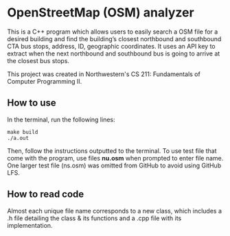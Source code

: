 # OpenStreetMap (OSM) analyzer
This is a C++ program which allows users to easily search a OSM file for a desired building and find the building’s closest northbound and southbound CTA bus stops, address, ID, geographic coordinates. It uses an API key to extract when the next northbound and southbound bus is going to arrive at the closest bus stops.

This project was created in Northwestern's CS 211: Fundamentals of Computer Programming II.

## How to use
In the terminal, run the following lines: 
```
make build
./a.out
```
Then, follow the instructions outputted to the terminal. To use test file that come with the program, use files <b>nu.osm</b> when prompted to enter file name. One larger test file (ns.osm) was omitted from GitHub to avoid using GitHub LFS.

## How to read code
Almost each unique file name corresponds to a new class, which includes a .h file detailing the class & its functions and a .cpp file with its implementation.
